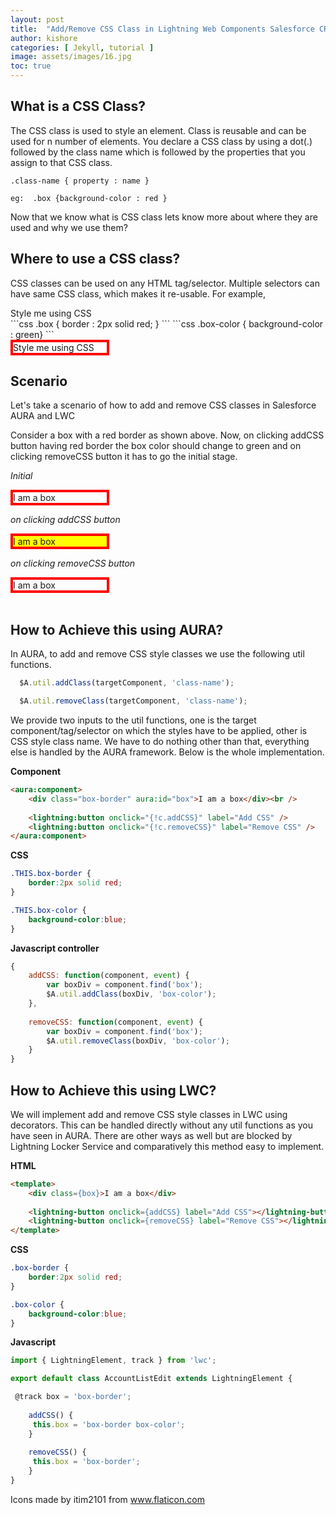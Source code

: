```yaml
---
layout: post
title:  "Add/Remove CSS Class in Lightning Web Components Salesforce CRM"
author: kishore
categories: [ Jekyll, tutorial ]
image: assets/images/16.jpg
toc: true
---
```


## What is a CSS Class?
The CSS class is used to style an element. Class is reusable and can be used for n number of elements. You declare a CSS class by using a dot(.) followed by the class name which is followed by the properties that you assign to that CSS class.

  `.class-name { property : name }`

  `eg:  .box {background-color : red }`

Now that we know what is CSS class lets know more about where they are used and why we use them?

## Where to use a CSS class?
CSS classes can be used on any HTML tag/selector. Multiple selectors can have same CSS class, which makes it re-usable. For example,


<div class="box">
    Style me using CSS
</div>
```css
  .box { border : 2px solid red; }
```
```css
  .box-color { background-color : green}
```
<div style="border: 4px solid red; width: 150px;">
Style me using CSS
</div>

## Scenario
Let's take a scenario of how to add and remove CSS classes in Salesforce AURA and LWC

Consider a box with a red border as shown above. Now, on clicking addCSS button having red border the box color should change to green and on clicking removeCSS button it has to go the initial stage.


_Initial_
<div style="border: 4px solid red; width: 150px;">
I am a box
</div>


_on clicking addCSS button_
<div style="background-color: yellow; border: 4px solid red; width: 150px;">
I am a box
</div>


_on clicking removeCSS button_
<div style="border: 4px solid red; width: 150px;">
I am a box
</div>
<br>

## How to Achieve this using AURA?
In AURA, to add and remove CSS style classes we use the following util functions.
```js
  $A.util.addClass(targetComponent, 'class-name');
```
```js
  $A.util.removeClass(targetComponent, 'class-name');
```

We provide two inputs to the util functions, one is the target component/tag/selector on which the styles have to be applied, other is CSS style class name. We have to do nothing other than that, everything else is handled by the AURA framework. Below is the whole implementation.



**Component**
```html
<aura:component>
    <div class="box-border" aura:id="box">I am a box</div><br />
    
    <lightning:button onclick="{!c.addCSS}" label="Add CSS" />
    <lightning:button onclick="{!c.removeCSS}" label="Remove CSS" />
</aura:component>
```

**CSS**
```css
.THIS.box-border {
    border:2px solid red;
}

.THIS.box-color {
    background-color:blue;
}
```

**Javascript controller**
```js
{
    addCSS: function(component, event) {
        var boxDiv = component.find('box');
        $A.util.addClass(boxDiv, 'box-color');
    },
    
    removeCSS: function(component, event) {
        var boxDiv = component.find('box');
        $A.util.removeClass(boxDiv, 'box-color');
    }
}
```

## How to Achieve this using LWC?
We will implement add and remove CSS style classes in LWC using decorators. This can be handled directly without any util functions as you have seen in AURA. There are other ways as well but are blocked by Lightning Locker Service and comparatively this method easy to implement.

**HTML**
```html
<template>
    <div class={box}>I am a box</div>
    
    <lightning-button onclick={addCSS} label="Add CSS"></lightning-button>
    <lightning-button onclick={removeCSS} label="Remove CSS"></lightning-button>
</template>
```

**CSS**
```css
.box-border {
    border:2px solid red;
}

.box-color {
    background-color:blue;
}
```

**Javascript**
```js
import { LightningElement, track } from 'lwc';

export default class AccountListEdit extends LightningElement {

 @track box = 'box-border';
    
    addCSS() {
     this.box = 'box-border box-color';
    }
    
    removeCSS() {
     this.box = 'box-border';
    }
}
```












Icons made by itim2101 from www.flaticon.com
